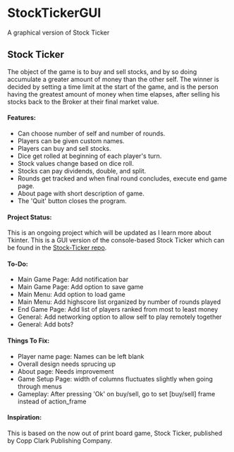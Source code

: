 # StockTickerGUI
A graphical version of Stock Ticker

## Stock Ticker

The object of the game is to buy and sell stocks, and by so doing accumulate a greater amount of money than the other self. The winner is decided by setting a time limit at the start of the game, and is the person having the greatest amount of money when time elapses, after selling his stocks back to the Broker at their final market value.

#### Features:

* Can choose number of self and number of rounds.
* Players can be given custom names.
* Players can buy and sell stocks.
* Dice get rolled at beginning of each player's turn.
* Stock values change based on dice roll.
* Stocks can pay dividends, double, and split.
* Rounds get tracked and when final round concludes, execute end game page.
* About page with short description of game.
* The 'Quit' button closes the program.

#### Project Status:

This is an ongoing project which will be updated as I learn more about Tkinter.
This is a GUI version of the console-based Stock Ticker which can be found in the [Stock-Ticker repo](https://github.com/ZacharyKeatings/Stock-Ticker).

#### To-Do:

* Main Game Page: Add notification bar
* Main Game Page: Add option to save game
* Main Menu: Add option to load game
* Main Menu: Add highscore list organized by number of rounds played
* End Game Page: Add list of players ranked from most to least money
* General: Add networking option to allow self to play remotely together
* General: Add bots?

#### Things To Fix:

* Player name page: Names can be left blank
* Overall design needs sprucing up
* About page: Needs improvement
* Game Setup Page: width of columns fluctuates slightly when going through menus
* Gameplay: After pressing 'Ok' on buy/sell, go to set [buy/sell] frame instead of action_frame

#### Inspiration:

This is based on the now out of print board game, Stock Ticker, published by Copp Clark Publishing Company.
